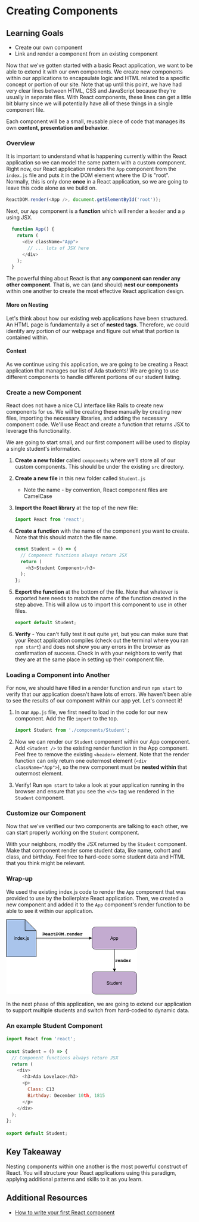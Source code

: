 # Creating Components

## Learning Goals

- Create our own component
- Link and render a component from an existing component

Now that we've gotten started with a basic React application, we want to be able to extend it with our own components. We create new components within our applications to encapsulate logic and HTML related to a specific concept or portion of our site. Note that up until this point, we have had very clear lines between HTML, CSS and JavaScript because they're usually in separate files. With React components, these lines can get a little bit blurry since we will potentially have all of these things in a single component file.

Each component will be a small, reusable piece of code that manages its own **content, presentation and behavior**.

### Overview

It is important to understand what is happening currently within the React application so we can model the same pattern with a custom component. Right now, our React application renders the `App` component from the `index.js` file and puts it in the DOM element where the ID is "root". Normally, this is only done **once** in a React application, so we are going to leave this code alone as we build on.

```javascript
ReactDOM.render(<App />, document.getElementById('root'));
```

Next, our `App` component is a **function** which will render a `header` and a `p` using JSX.

```javascript
  function App() {
    return (
      <div className="App">
        // ... lots of JSX here
      </div>
    );
  }
```

The powerful thing about React is that **any component can render any other component**. That is, we can (and should) **nest our components** within one another to create the most effective React application design.

#### More on Nesting

Let's think about how our existing web applications have been structured. An HTML page is fundamentally a set of **nested tags**. Therefore, we could identify any portion of our webpage and figure out what that portion is contained within.

#### Context

As we continue using this application, we are going to be creating a React application that manages our list of Ada students! We are going to use different components to handle different portions of our student listing.

### Create a new Component

React does not have a nice CLI interface like Rails to create new components for us. We will be creating these manually by creating new files, importing the necessary libraries, and adding the necessary component code. We'll use React and create a function that returns JSX to leverage this functionality.

We are going to start small, and our first component will be used to display a single student's information.

1. **Create a new folder** called `components` where we'll store all of our custom components. This should be under the existing `src` directory.

1. **Create a new file** in this new folder called `Student.js`
    - Note the name - by convention, React component files are CamelCase

1. **Import the React library** at the top of the new file:

    ```javascript
    import React from 'react';
    ```

1. **Create a function** with the name of the component you want to create. Note that this should match the file name.

    ```javascript
    const Student = () => {
      // Component functions always return JSX
      return (
        <h3>Student Component</h3>
      );
    };
    ```

1. **Export the function** at the bottom of the file. Note that whatever is exported here needs to match the name of the function created in the step above. This will allow us to import this component to use in other files.

    ```JavaScript
    export default Student;
    ```

1. **Verify** - You can't fully test it out quite yet, but you can make sure that your React application compiles (check out the terminal where you ran `npm start`) and does not show you any errors in the browser as confirmation of success. Check in with your neighbors to verify that they are at the same place in setting up their component file.

### Loading a Component into Another

For now, we should have filled in a render function and run `npm start` to verify that our application doesn't have lots of errors. We haven't been able to see the results of our component within our app yet. Let's connect it!

1. In our `App.js` file, we first need to load in the code for our new component. Add the file `import` to the top.

    ```JavaScript
    import Student from './components/Student';
    ```

1. Now we can render our `Student` component within our App component. Add `<Student />` to the existing render function in the App component. Feel free to remove the existing `<header>` element. Note that the render function can only return one outermost element (`<div className="App">`), so the new component must be **nested within** that outermost element.

1. Verify! Run `npm start` to take a look at your application running in the browser and ensure that you see the `<h3>` tag we rendered in the `Student` component.

### Customize our Component

Now that we've verified our two components are talking to each other, we can start properly working on the `Student` component.

With your neighbors, modify the JSX returned by the `Student` component. Make that component render some student data, like name, cohort and class, and birthday. Feel free to hard-code some student data and HTML that you think might be relevant.

### Wrap-up

We used the existing index.js code to render the `App` component that was provided to use by the boilerplate React application. Then, we created a new component and added it to the `App` component's render function to be able to see it within our application.

![basic component setup](images/basic-components.png)

In the next phase of this application, we are going to extend our application to support multiple students and switch from hard-coded to dynamic data.

### An example Student Component

```javascript
import React from 'react';

const Student = () => {
  // Component functions always return JSX
  return (
    <div>
      <h3>Ada Lovelace</h3>
      <p>
        Class: C13
        Birthday: December 10th, 1815
      </p>
    </div>
  );
};

export default Student;
```

## Key Takeaway

Nesting components within one another is the most powerful construct of React. You will structure your React applications using this paradigm, applying additional patterns and skills to it as you learn.

## Additional Resources

- [How to write your first React component](https://medium.freecodecamp.org/how-to-write-your-first-react-js-component-d728d759cabc)
